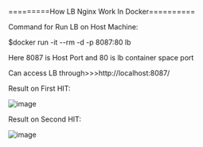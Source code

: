 
=========How LB Nginx Work In Docker==========

Command for Run LB on Host Machine:

$docker run -it --rm -d -p 8087:80 lb

Here 8087 is Host Port and 80 is lb container space port

Can access LB through>>>http://localhost:8087/

Result on First HIT: 

![image](https://user-images.githubusercontent.com/19544130/221406504-715b5dc1-e4a4-4b93-ac8e-30762863f806.png)


Result on Second HIT: 

![image](https://user-images.githubusercontent.com/19544130/221406584-0773092b-ca00-4b08-9539-8c8aa2849338.png)

